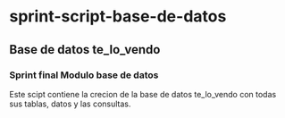 # sprint-script-base-de-datos
## Base de datos te_lo_vendo
### Sprint final Modulo base de datos

Este scipt contiene la crecion de la base de datos te_lo_vendo con todas sus tablas, datos y las consultas.
